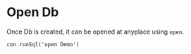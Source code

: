 # Open Db

Once Db is created, it can be opened at anyplace using `open`.

```
con.runSql('open Demo')
```